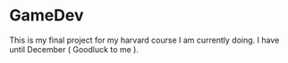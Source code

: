# GameDev
This is my final project for my harvard course I am currently doing. I have until December ( Goodluck to me ).
